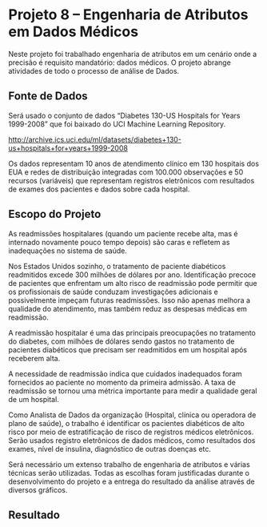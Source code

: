 # Projeto 8 – Engenharia de Atributos em Dados Médicos

Neste projeto foi trabalhado engenharia de atributos em um cenário onde a precisão é requisito mandatório: dados médicos. O projeto abrange atividades de todo o processo de análise de Dados.

## Fonte de Dados
Será usado o conjunto de dados “Diabetes 130-US Hospitals for Years 1999-2008” que foi baixado do UCI Machine Learning Repository.

http://archive.ics.uci.edu/ml/datasets/diabetes+130-us+hospitals+for+years+1999-2008

Os dados representam 10 anos de atendimento clínico em 130 hospitais dos EUA e redes de distribuição integradas com 100.000 observações e 50 recursos (variáveis) que representam registros eletrônicos com resultados de exames dos pacientes e dados sobre cada hospital.

## Escopo do Projeto
As readmissões hospitalares (quando um paciente recebe alta, mas é internado novamente pouco tempo depois) são caras e refletem as inadequações no sistema de saúde. 

Nos Estados Unidos sozinho, o tratamento de paciente diabéticos readmitidos excede 300 milhões de dólares por ano. Identificação precoce de pacientes que enfrentam um alto risco de readmissão pode permitir que os profissionais de saúde conduzam investigações adicionais e possivelmente impeçam futuras readmissões. Isso não apenas melhora a qualidade do atendimento, mas também reduz as despesas médicas em readmissão.

A readmissão hospitalar é uma das principais preocupações no tratamento do diabetes, com milhões de dólares sendo gastos no tratamento de pacientes diabéticos que precisam ser readmitidos em um hospital após receberem alta.

A necessidade de readmissão indica que cuidados inadequados foram fornecidos ao paciente no momento da primeira admissão. A taxa de readmissão se tornou uma métrica importante para medir a qualidade geral de um hospital.

Como Analista de Dados da organização (Hospital, clínica ou operadora de plano de saúde), o trabalho é identificar os pacientes diabéticos de alto risco por meio de estratificação de risco de registros médicos eletrônicos. Serão usados registro eletrônicos de dados médicos, como resultados dos exames, nível de insulina, diagnóstico de outras doenças etc.

Será necessário um extenso trabalho de engenharia de atributos e várias técnicas serão utilizadas. Todas as escolhas foram justificadas durante o desenvolvimento do projeto e a entrega do resultado da análise através de diversos gráficos.

## Resultado
